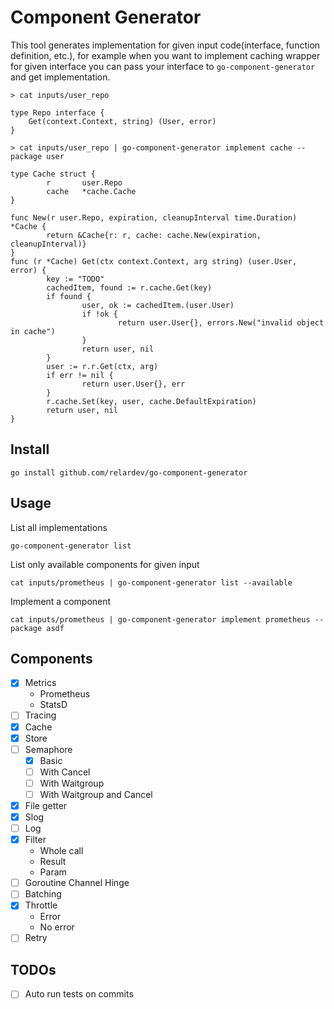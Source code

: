 # Component Generator

This tool generates implementation for given input code(interface, function definition, etc.), for example when you want to implement caching wrapper for given interface you can pass your interface to `go-component-generator` and get implementation.

```
> cat inputs/user_repo

type Repo interface {
	Get(context.Context, string) (User, error)
}
```

```
> cat inputs/user_repo | go-component-generator implement cache --package user

type Cache struct {
        r       user.Repo
        cache   *cache.Cache
}

func New(r user.Repo, expiration, cleanupInterval time.Duration) *Cache {
        return &Cache{r: r, cache: cache.New(expiration, cleanupInterval)}
}
func (r *Cache) Get(ctx context.Context, arg string) (user.User, error) {
        key := "TODO"
        cachedItem, found := r.cache.Get(key)
        if found {
                user, ok := cachedItem.(user.User)
                if !ok {
                        return user.User{}, errors.New("invalid object in cache")
                }
                return user, nil
        }
        user := r.r.Get(ctx, arg)
        if err != nil {
                return user.User{}, err
        }
        r.cache.Set(key, user, cache.DefaultExpiration)
        return user, nil
}
```


## Install

```
go install github.com/relardev/go-component-generator
```

## Usage

List all implementations

```
go-component-generator list
```

List only available components for given input

```
cat inputs/prometheus | go-component-generator list --available
```


Implement a component

```
cat inputs/prometheus | go-component-generator implement prometheus --package asdf
```

## Components

- [x] Metrics
    -  Prometheus
    -  StatsD
- [ ] Tracing
- [x] Cache
- [x] Store
- [ ] Semaphore
    - [x] Basic
    - [ ] With Cancel
    - [ ] With Waitgroup
    - [ ] With Waitgroup and Cancel
- [x] File getter
- [x] Slog
- [ ] Log
- [x] Filter
    - Whole call
    - Result
    - Param
- [ ] Goroutine Channel Hinge
- [ ] Batching
- [x] Throttle
    -  Error
    -  No error
- [ ] Retry

## TODOs

- [ ] Auto run tests on commits
